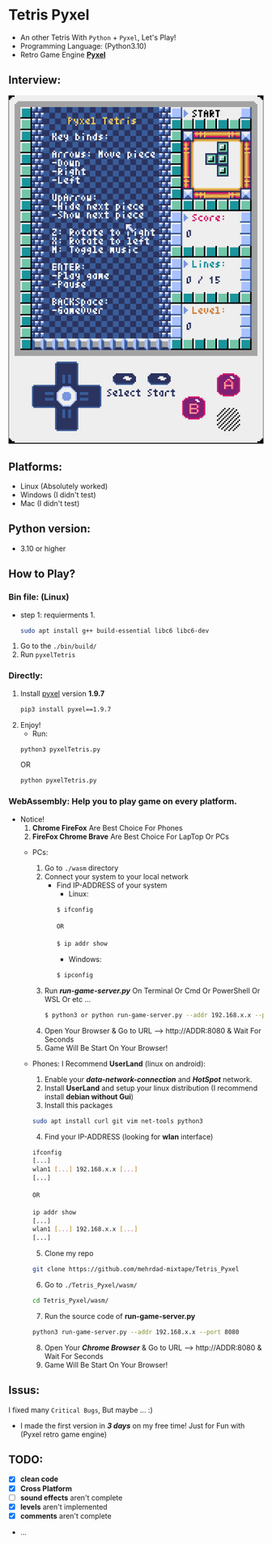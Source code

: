 # Tetris Pyxel
- An other Tetris With `Python` + `Pyxel`, Let's Play!
- Programming Language: (Python3.10)
- Retro Game Engine **[Pyxel](https://github.com/kitao/pyxel)**

## Interview:
![image](https://github.com/mehrdad-mixtape/Tetris_Pyxel/blob/master/images/index.gif)

## Platforms:
- Linux (Absolutely worked)
- Windows (I didn't test)
- Mac (I didn't test)

## Python version:
- 3.10 or higher

## How to Play?
### Bin file: (Linux)
- step 1: requierments
	1. 
    ```bash
	sudo apt install g++ build-essential libc6 libc6-dev
	```
1. Go to the `./bin/build/`
2. Run `pyxelTetris`

### Directly:
1. Install [pyxel](https://github.com/kitao/pyxel) version **1.9.7** 
    ```bash
    pip3 install pyxel==1.9.7
    ```
2. Enjoy!
    - Run:
    ```bash
    python3 pyxelTetris.py
    ```
    OR
    ```bash
    python pyxelTetris.py
    ```
### WebAssembly: Help you to play game on every platform.
- Notice!
    1. **Chrome FireFox** Are Best Choice For Phones
    2. **FireFox Chrome Brave** Are Best Choice For LapTop Or PCs
    - PCs:
        1. Go to `./wasm` directory
        2. Connect your system to your local network
            - Find IP-ADDRESS of your system
                - Linux:
                ```bash
                $ ifconfig

                OR

                $ ip addr show
                ```
                - Windows:
                ```bash
                $ ipconfig
                ```
        3. Run ***run-game-server.py*** On Terminal Or Cmd Or PowerShell Or WSL Or etc ...
            ```bash
            $ python3 or python run-game-server.py --addr 192.168.x.x --port 8080
            ```
        4. Open Your Browser & Go to URL --> http://ADDR:8080 & Wait For Seconds
        5. Game Will Be Start On Your Browser!

    - Phones: I Recommend **UserLand** (linux on android):
        1. Enable your ***data-network-connection*** and ***HotSpot*** network.
        2. Install **UserLand** and setup your linux distribution (I recommend install **debian without Gui**)
        3. Install this packages
        ```bash
        sudo apt install curl git vim net-tools python3
        ```
        4. Find your IP-ADDRESS (looking for **wlan** interface)
        ```bash
        ifconfig
        [...]
        wlan1 [...] 192.168.x.x [...]
        [...]

        OR

        ip addr show
        [...]
        wlan1 [...] 192.168.x.x [...]
        [...]
        ```
        5. Clone my repo
        ```bash
        git clone https://github.com/mehrdad-mixtape/Tetris_Pyxel
        ```
        6. Go to `./Tetris_Pyxel/wasm/`
        ```bash
        cd Tetris_Pyxel/wasm/
        ```
        7. Run the source code of **run-game-server.py**
        ```bash
        python3 run-game-server.py --addr 192.168.x.x --port 8080
        ```
        8. Open Your ***Chrome Browser*** & Go to URL --> http://ADDR:8080 & Wait For Seconds
        9. Game Will Be Start On Your Browser!

## Issus:
I fixed many `Critical Bugs`, But maybe ... :)
- I made the first version in ***3 days*** on my free time! Just for Fun with (Pyxel retro game engine)

## TODO:
- [x] **clean code**
- [x] **Cross Platform**
- [ ] **sound effects** aren't complete
- [x] **levels** aren't implemented
- [x] **comments** aren't complete
- ...
